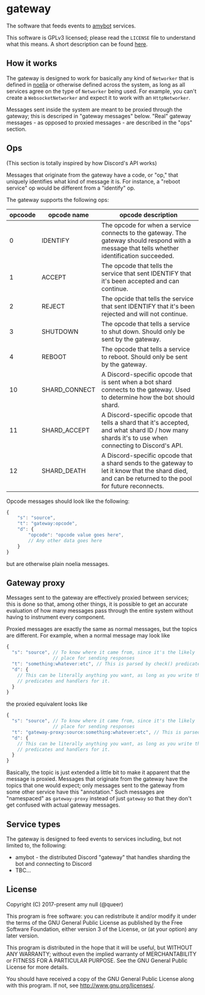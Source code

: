 # gateway

The software that feeds events to [amybot](https://amy.chat/) services. 

This software is GPLv3 licensed; please read the `LICENSE` file to understand what this means. A short description can be found [here](https://tldrlegal.com/license/gnu-general-public-license-v3-(gpl-3)). 

## How it works

The gateway is designed to work for basically any kind of `Networker` that is defined in [noelia](https://github.com/queer/noelia) or otherwise defined across the system, as long as all services agree on the type of `Networker` being used. For example, you can't create a `WebsocketNetworker` and expect it to work with an `HttpNetworker`.

Messages sent inside the system are meant to be proxied through the gateway; this is descriped in "gateway messages" below. "Real" gateway messages - as opposed to proxied messages - are described in the "ops" section.

## Ops

(This section is totally inspired by how Discord's API works)

Messages that originate from the gateway have a code, or "op," that uniquely identifies what kind of message it is. For instance, a "reboot service" op would be different from a "identify" op.

The gateway supports the following ops:

| opcoode | opcode name   | opcode description |
| ------- | ------------- | ------------------ |
| 0       | IDENTIFY      | The opcode for when a service connects to the gateway. The gateway should respond with a message that tells whether identification succeeded. |
| 1       | ACCEPT        | The opcode that tells the service that sent IDENTIFY that it's been accepted and can continue. |
| 2       | REJECT        | The opcide that tells the service that sent IDENTIFY that it's been rejected and will not continue. |
| 3       | SHUTDOWN      | The opcode that tells a service to shut down. Should only be sent by the gateway. |
| 4       | REBOOT        | The opcode that tells a service to reboot. Should only be sent by the gateway. |
| 10      | SHARD_CONNECT | A Discord-specific opcode that is sent when a bot shard connects to the gateway. Used to determine how the bot should shard. |
| 11      | SHARD_ACCEPT  | A Discord-specific opcode that tells a shard that it's accepted, and what shard ID / how many shards it's to use when connecting to Discord's API. |
| 12      | SHARD_DEATH   | A Discord-specific opcode that a shard sends to the gateway to let it know that the shard died, and can be returned to the pool for future reconnects. |

Opcode messages should look like the following:

```javascript
{
    "s": "source",
    "t": "gateway:opcode",
    "d": {
        "opcode": "opcode value goes here",
        // Any other data goes here
    }
}
```
but are otherwise plain noelia messages. 

## Gateway proxy

Messages sent to the gateway are effectively proxied between services; this is done so that, among other things, it is possible to get an accurate evaluation of how many messages pass through the entire system without having to instrument every component.

Proxied messages are exactly the same as normal messages, but the topics are different. For example, when a normal message may look like

```Javascript
{
  "s": "source", // To know where it came from, since it's the likely 
                 // place for sending responses
  "t": "something:whatever:etc", // This is parsed by check() predicates
  "d": {
    // This can be literally anything you want, as long as you write the
    // predicates and handlers for it.  
  }
}
```
the proxied equivalent looks like
```Javascript
{
  "s": "source", // To know where it came from, since it's the likely 
                 // place for sending responses
  "t": "gateway-proxy:source:something:whatever:etc", // This is parsed by check() predicates
  "d": {
    // This can be literally anything you want, as long as you write the
    // predicates and handlers for it.  
  }
}
```

Basically, the topic is just extended a little bit to make it apparent that the message is proxied. Messages that originate from the gateway have the topics that one would expect; only messages sent to the gateway from some other service have this "annotation." Such messages are "namespaced" as `gateway-proxy` instead of just `gateway` so that they don't get confused with actual gateway messages. 

## Service types

The gateway is designed to feed events to services including, but not limited to, the following:

* amybot - the distributed Discord "gateway" that handles sharding the bot and connecting to Discord
* TBC...

## License

Copyright (C) 2017-present  amy null (@queer)

This program is free software: you can redistribute it and/or modify it under the terms of the GNU General Public License as published by the Free Software Foundation, either version 3 of the License, or (at your option) any later version.

This program is distributed in the hope that it will be useful, but WITHOUT ANY WARRANTY; without even the implied warranty of MERCHANTABILITY or FITNESS FOR A PARTICULAR PURPOSE.  See the GNU General Public License for more details.

You should have received a copy of the GNU General Public License along with this program.  If not, see <http://www.gnu.org/licenses/>.